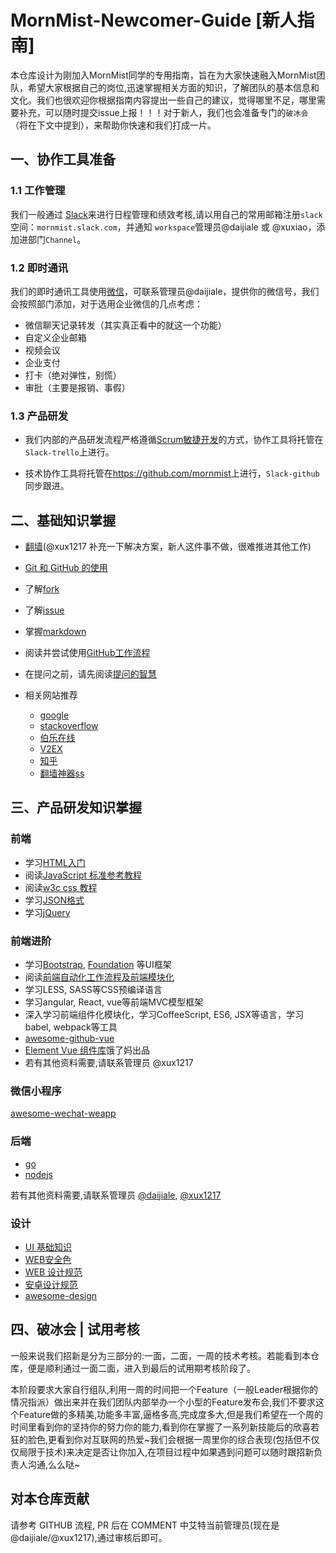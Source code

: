 # MornMist-Newcomer-Guide [新人指南]

本仓库设计为刚加入MornMist同学的专用指南，旨在为大家快速融入MornMist团队，希望大家根据自己的岗位,迅速掌握相关方面的知识，了解团队的基本信息和文化。我们也很欢迎你根据指南内容提出一些自己的建议，觉得哪里不足，哪里需要补充，可以随时提交issue上报！！！对于新人，我们也会准备专门的`破冰会`（将在下文中提到），来帮助你快速和我们打成一片。

## 一、协作工具准备

### 1.1 工作管理

我们一般通过 [Slack]()来进行日程管理和绩效考核,请以用自己的常用邮箱注册`slack`空间：`mornmist.slack.com`，并通知 `workspace`管理员@daijiale 或 @xuxiao，添加进部门`Channel`。

### 1.2 即时通讯

我们的即时通讯工具使用[微信](https://weixin.qq.com/)，可联系管理员@daijiale，提供你的微信号，我们会按照部门添加，对于选用企业微信的几点考虑：

- 微信聊天记录转发（其实真正看中的就这一个功能）
- 自定义企业邮箱
- 视频会议
- 企业支付
- 打卡（绝对弹性，别慌）
- 审批（主要是报销、事假）

### 1.3 产品研发

- 我们内部的产品研发流程严格遵循[Scrum敏捷开发](https://baike.baidu.com/item/Scrum/1698901?fr=aladdin)的方式，协作工具将托管在`Slack-trello`上进行。

- 技术协作工具将托管在<https://github.com/mornmist>上进行，`Slack-github`同步跟进。

## 二、基础知识掌握

- [翻墙](http://www.appifan.com/jc/201209/35517.html)(@xux1217 补充一下解决方案，新人这件事不做，很难推进其他工作)
- [Git 和 GitHub 的使用](https://github.com/langker/newcomer/blob/master/Basic/git-and-github.md)
- 了解[fork](https://guides.github.com/activities/forking/)
- 了解[issue](https://guides.github.com/features/issues/)
- 掌握[markdown](https://guides.github.com/features/mastering-markdown/)
- 阅读并尝试使用[GitHub工作流程](https://guides.github.com/introduction/flow/)
- 在提问之前，请先阅读[提问的智慧](https://github.com/FredWe/How-To-Ask-Questions-The-Smart-Way/blob/master/README-zh_CN.md)
- 相关网站推荐

  - [google](https://www.google.com.hk/)
  - [stackoverflow](https://stackoverflow.com/)
  - [伯乐在线](http://blog.jobbole.com/)
  - [V2EX](http://www.v2ex.com/)
  - [知乎](http://www.zhihu.com)
  - [翻墙神器ss](https://github.com/shadowsocks/shadowsocks)

## 三、产品研发知识掌握

### 前端

- 学习[HTML入门](http://www.w3schools.com/html/default.asp)
- 阅读[JavaScript 标准参考教程](http://javascript.ruanyifeng.com/)
- 阅读[w3c css 教程](http://www.w3school.com.cn/css/index.asp)
- 学习[JSON格式](http://www.w3school.com.cn/json/)
- 学习[jQuery](http://www.w3schools.com/jquery/default.asp)

### 前端进阶

- 学习[Bootstrap](http://getbootstrap.com/), [Foundation](http://foundation.zurb.com/) 等UI框架
- 阅读[前端自动化工作流程及前端模块化](http://segmentfault.com/a/1190000002413535)
- 学习LESS, SASS等CSS预编译语言
- 学习angular, React, vue等前端MVC模型框架
- 深入学习前端组件化模块化，学习CoffeeScript, ES6, JSX等语言，学习babel, webpack等工具
- [awesome-github-vue](https://github.com/opendigg/awesome-github-vue)
- [Element Vue 组件库](http://element-cn.eleme.io/#/zh-CN)饿了妈出品
- 若有其他资料需要,请联系管理员 @xux1217

### 微信小程序

[awesome-wechat-weapp](https://github.com/justjavac/awesome-wechat-weapp)

### 后端

- [go](http://www.runoob.com/go/go-tutorial.html)
- [nodejs](https://github.com/langker/newcomer/blob/master/Basic/node-and-tools.md)

若有其他资料需要,请联系管理员 [@daijiale](https://github.com/daijiale), [@xux1217](https://github.com/xux1217)

### 设计

- [UI 基础知识](http://www.zcool.com.cn/work/ZNDI5NjcwNA==.html)
- [WEB安全色](http://www.bootcss.com/p/websafecolors/)
- [WEB 设计规范](http://blog.csdn.net/m13666368773/article/details/8020928)
- [安卓设计规范](http://www.visionunion.com/article.jsp?code=201201180018)
- [awesome-design](https://github.com/gztchan/awesome-design)

## 四、破冰会 | 试用考核

一般来说我们招新是分为三部分的:一面，二面，一周的技术考核。若能看到本仓库，便是顺利通过一面二面，进入到最后的试用期考核阶段了。

本阶段要求大家自行组队,利用一周的时间把一个Feature（一般Leader根据你的情况指派）做出来并在我们团队内部举办一个小型的Feature发布会,我们不要求这个Feature做的多精美,功能多丰富,逼格多高,完成度多大,但是我们希望在一个周的时间里看到你的坚持你的努力你的能力,看到你在掌握了一系列新技能后的欣喜若狂的脸色,更看到你对互联网的热爱~我们会根据一周里你的综合表现(包括但不仅仅局限于技术)来决定是否让你加入,在项目过程中如果遇到问题可以随时跟招新负责人沟通,么么哒~

## 对本仓库贡献

请参考 GITHUB 流程, PR 后在 COMMENT 中艾特当前管理员(现在是@daijiale/@xux1217),通过审核后即可。
